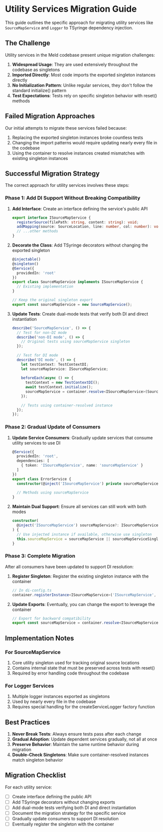 # Utility Services Migration Guide

This guide outlines the specific approach for migrating utility services like `SourceMapService` and `Logger` to TSyringe dependency injection.

## The Challenge

Utility services in the Meld codebase present unique migration challenges:

1. **Widespread Usage**: They are used extensively throughout the codebase as singletons
2. **Imported Directly**: Most code imports the exported singleton instances directly
3. **No Initialization Pattern**: Unlike regular services, they don't follow the standard initialize() pattern
4. **Test Expectations**: Tests rely on specific singleton behavior with reset() methods

## Failed Migration Approaches

Our initial attempts to migrate these services failed because:

1. Replacing the exported singleton instances broke countless tests
2. Changing the import patterns would require updating nearly every file in the codebase
3. Using the container to resolve instances created mismatches with existing singleton instances

## Successful Migration Strategy

The correct approach for utility services involves these steps:

### Phase 1: Add DI Support Without Breaking Compatibility

1. **Add Interface**: Create an interface defining the service's public API
   ```typescript
   export interface ISourceMapService {
     registerSource(filePath: string, content: string): void;
     addMapping(source: SourceLocation, line: number, col: number): void;
     // ...other methods
   }
   ```

2. **Decorate the Class**: Add TSyringe decorators without changing the exported singleton
   ```typescript
   @injectable()
   @singleton()
   @Service({
     providedIn: 'root'
   })
   export class SourceMapService implements ISourceMapService {
     // Existing implementation
   }
   
   // Keep the original singleton export
   export const sourceMapService = new SourceMapService();
   ```

3. **Update Tests**: Create dual-mode tests that verify both DI and direct instantiation
   ```typescript
   describe('SourceMapService', () => {
     // Test for non-DI mode
     describe('non-DI mode', () => {
       // Original tests using sourceMapService singleton
     });
     
     // Test for DI mode
     describe('DI mode', () => {
       let testContext: TestContextDI;
       let sourceMapService: ISourceMapService;
       
       beforeEach(async () => {
         testContext = new TestContextDI();
         await testContext.initialize();
         sourceMapService = container.resolve<ISourceMapService>(SourceMapService);
       });
       
       // Tests using container-resolved instance
     });
   });
   ```

### Phase 2: Gradual Update of Consumers

1. **Update Service Consumers**: Gradually update services that consume utility services to use DI
   ```typescript
   @Service({
     providedIn: 'root',
     dependencies: [
       { token: 'ISourceMapService', name: 'sourceMapService' }
     ]
   })
   export class ErrorService {
     constructor(@inject('ISourceMapService') private sourceMapService: ISourceMapService) {}
     
     // Methods using sourceMapService
   }
   ```

2. **Maintain Dual Support**: Ensure all services can still work with both modes
   ```typescript
   constructor(
     @inject('ISourceMapService') sourceMapService?: ISourceMapService
   ) {
     // Use injected instance if available, otherwise use singleton
     this.sourceMapService = sourceMapService || sourceMapServiceSingleton;
   }
   ```

### Phase 3: Complete Migration

After all consumers have been updated to support DI resolution:

1. **Register Singleton**: Register the existing singleton instance with the container
   ```typescript
   // In di-config.ts
   container.registerInstance<ISourceMapService>('ISourceMapService', sourceMapService);
   ```

2. **Update Exports**: Eventually, you can change the export to leverage the container
   ```typescript
   // Export for backward compatibility
   export const sourceMapService = container.resolve<ISourceMapService>(SourceMapService);
   ```

## Implementation Notes

### For SourceMapService

1. Core utility singleton used for tracking original source locations
2. Contains internal state that must be preserved across tests with reset()
3. Required by error handling code throughout the codebase

### For Logger Services

1. Multiple logger instances exported as singletons
2. Used by nearly every file in the codebase
3. Requires special handling for the createServiceLogger factory function

## Best Practices

1. **Never Break Tests**: Always ensure tests pass after each change
2. **Gradual Adoption**: Update dependent services gradually, not all at once
3. **Preserve Behavior**: Maintain the same runtime behavior during migration
4. **Double-Check Singletons**: Make sure container-resolved instances match singleton behavior

## Migration Checklist

For each utility service:

- [ ] Create interface defining the public API
- [ ] Add TSyringe decorators without changing exports
- [ ] Add dual-mode tests verifying both DI and direct instantiation
- [ ] Document the migration strategy for the specific service
- [ ] Gradually update consumers to support DI resolution
- [ ] Eventually register the singleton with the container